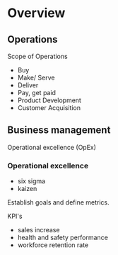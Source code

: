 # Overview

## Operations
Scope of Operations  
- Buy
- Make/ Serve
- Deliver
- Pay, get paid
- Product Development
- Customer Acquisition

## Business management
Operational excellence (OpEx)  

### Operational excellence
- six sigma
- kaizen

Establish goals and define metrics.  

KPI's
- sales increase
- health and safety performance
- workforce retention rate
